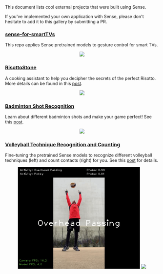 This document lists cool external projects that were built using Sense.

If you've implemented your own application with Sense, please don't hesitate to add it to this gallery by submitting a 
PR.


### [sense-for-smartTVs](https://github.com/guillaumebrg/sense-for-smartTVs)

This repo applies Sense pretrained models to gesture control for smart TVs.

<p align="center">
    <img src="https://raw.githubusercontent.com/guillaumebrg/sense-for-smartTVs/master/resources/smarttv_gesture_control/video_test.gif" width="400px">
</p>


### [RisottoStone](https://github.com/sunny-panchal/sense)

A cooking assistant to help you decipher the secrets of the perfect Risotto. 
More details can be found 
in this [post](https://sunnypanchal.ca/project/risotto-stone/).

<p align="center">
    <img src="https://raw.githubusercontent.com/sunny-panchal/sense/master/docs/gifs/keep_stirring_1.gif" width="400px">
</p>


### [Badminton Shot Recognition](https://github.com/YasheshSavani/sense)

Learn about different badminton shots and make your game perfect!
See this [post](https://yasheshsavani.github.io/sense/templates/badminton_shot_recognition.html).

<p align="center">
    <img src="https://raw.githubusercontent.com/YasheshSavani/sense/gh-pages/assets/badminton_shots/badminton_output.gif" width="400px">
</p>


### [Volleyball Technique Recognition and Counting](https://github.com/corneliusboehm/sense)

Fine-tuning the pretrained Sense models to recognize different volleyball techniques (left) and count contacts (right)
for you.
See this [post](https://corneliusboehm.github.io/sense/2021/05/14/volleyball.html) for details.

<p align="center">
    <img src="https://raw.githubusercontent.com/corneliusboehm/sense/master/docs/gifs/volleyball_classification_short.gif" width="400px">
    <img src="https://raw.githubusercontent.com/corneliusboehm/sense/master/docs/gifs/volleyball_counting_short.gif" width="400px">
</p>

